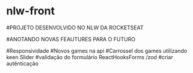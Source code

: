 # nlw-front

#PROJETO DESENVOLVIDO NO NLW DA ROCKETSEAT 

#ANOTANDO NOVAS FEAUTURES PARA O FUTURO 

#Responsividade
#Novos games na api
#Carrossel dos games utilizando keen Slider
#validação do formulário ReactHooksForms /zod
#criar autênticação 
